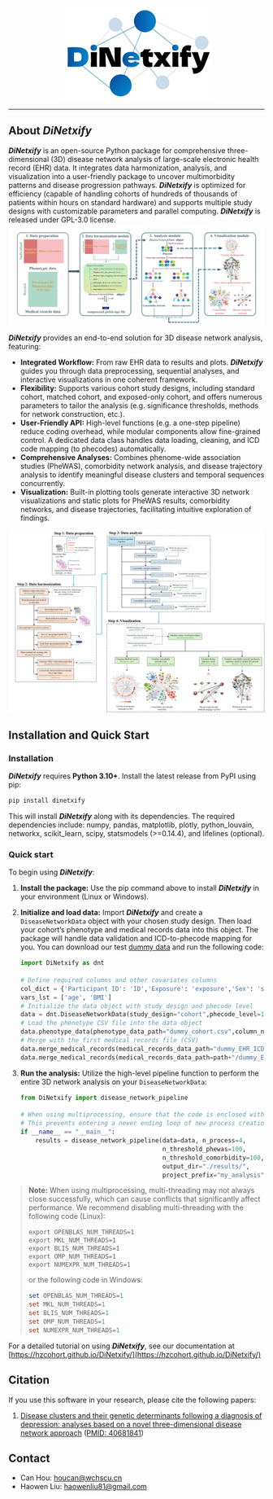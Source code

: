 <div align="center">
  <img src="https://github.com/HZcohort/DiNetxify/blob/main/docs/img/DiNetxify-logo.png" 
       alt="DiNetxify Logo" 
       width="300">
</div>


--------------------------------------------------------------------------------
## About *DiNetxify*

***DiNetxify*** is an open-source Python package for comprehensive three-dimensional (3D) disease network analysis of large-scale electronic health record (EHR) data. It integrates data harmonization, analysis, and visualization into a user-friendly package to uncover multimorbidity patterns and disease progression pathways. ***DiNetxify*** is optimized for efficiency (capable of handling cohorts of hundreds of thousands of patients within hours on standard hardware) and supports multiple study designs with customizable parameters and parallel computing. ***DiNetxify*** is released under GPL-3.0 license. 
![analytical framework](https://github.com/HZcohort/DiNetxify/blob/main/docs/img/framework.png)

***DiNetxify*** provides an end-to-end solution for 3D disease network analysis, featuring:

- **Integrated Workflow:** From raw EHR data to results and plots. ***DiNetxify*** guides you through data preprocessing, sequential analyses, and interactive visualizations in one coherent framework.
- **Flexibility:** Supports various cohort study designs, including standard cohort, matched cohort, and exposed-only cohort, and offers numerous parameters to tailor the analysis (e.g. significance thresholds, methods for network construction, etc.).
- **User-Friendly API:** High-level functions (e.g. a one-step pipeline) reduce coding overhead, while modular components allow fine-grained control. A dedicated data class handles data loading, cleaning, and ICD code mapping (to phecodes) automatically.
- **Comprehensive Analyses:** Combines phenome-wide association studies (PheWAS), comorbidity network analysis, and disease trajectory analysis to identify meaningful disease clusters and temporal sequences concurrently.
- **Visualization:** Built-in plotting tools generate interactive 3D network visualizations and static plots for PheWAS results, comorbidity networks, and disease trajectories, facilitating intuitive exploration of findings.

![architecture](https://github.com/HZcohort/DiNetxify/blob/main/docs/img/architecture.png)


## Installation and Quick Start

### Installation
***DiNetxify*** requires **Python 3.10+**. Install the latest release from PyPI using pip:

```bash
pip install dinetxify
```

This will install ***DiNetxify*** along with its dependencies. The required dependencies include: numpy, pandas, matplotlib, plotly, python_louvain, networkx, scikit_learn, scipy, statsmodels (>=0.14.4), and lifelines (optional).
### Quick start
To begin using ***DiNetxify***:
1. **Install the package:** Use the pip command above to install ***DiNetxify*** in your environment (Linux or Windows).

2. **Initialize and load data:** Import ***DiNetxify*** and create a `DiseaseNetworkData` object with your chosen study design. Then load your cohort’s phenotype and medical records data into this object. The package will handle data validation and ICD-to-phecode mapping for you. You can download our test [dummy data](https://github.com/HZcohort/DiNetxify/tree/main/tests/data) and run the following code:

   ```python
   import DiNetxify as dnt

   # Define required columns and other covariates columns
   col_dict = {'Participant ID': 'ID','Exposure': 'exposure','Sex': 'sex','Index date': 'date_start','End date': 'date_end'}
   vars_lst = ['age', 'BMI']
   # Initialize the data object with study design and phecode level
   data = dnt.DiseaseNetworkData(study_design="cohort",phecode_level=1,date_fmt="%Y-%m-%d")
   # Load the phenotype CSV file into the data object
   data.phenotype_data(phenotype_data_path="dummy_cohort.csv",column_names=col_dict,covariates=vars_lst)
   # Merge with the first medical records file (CSV)
   data.merge_medical_records(medical_records_data_path="dummy_EHR_ICD9.csv",diagnosis_code="ICD-9-WHO",column_names={'Participant ID':'ID','Diagnosis code':'diag_icd9','Date of diagnosis':'dia_date'})
   data.merge_medical_records(medical_records_data_path=path+"/dummy_EHR_ICD10.csv",diagnosis_code="ICD-10-WHO",column_names={'Participant ID':'ID','Diagnosis code':'diag_icd10','Date of diagnosis':'dia_date'})
   ```
   
   
   
3. **Run the analysis:** Utilize the high-level pipeline function to perform the entire 3D network analysis on your `DiseaseNetworkData`:

   ```python
   from DiNetxify import disease_network_pipeline
   
   # When using multiprocessing, ensure that the code is enclosed within the following block.
   # This prevents entering a never ending loop of new process creation.
   if __name__ == "__main__":
       results = disease_network_pipeline(data=data, n_process=4,
                                          n_threshold_phewas=100,
                                          n_threshold_comorbidity=100,
                                          output_dir="./results/",
                                          project_prefix="my_analysis")
   ```

> **Note:** When using multiprocessing, multi-threading may not always close successfully, which can cause conflicts that significantly affect performance. We recommend disabling multi-threading with the following code (Linux):
>
> ```shell
> export OPENBLAS_NUM_THREADS=1
> export MKL_NUM_THREADS=1
> export BLIS_NUM_THREADS=1
> export OMP_NUM_THREADS=1
> export NUMEXPR_NUM_THREADS=1
> ```
>
> or the following code in Windows:
>
> ```powershell
> set OPENBLAS_NUM_THREADS=1
> set MKL_NUM_THREADS=1
> set BLIS_NUM_THREADS=1
> set OMP_NUM_THREADS=1
> set NUMEXPR_NUM_THREADS=1
> ```



For a detailed tutorial on using ***DiNetxify***, see our documentation at [https://hzcohort.github.io/DiNetxify/](https://hzcohort.github.io/DiNetxify/)

## Citation

If you use this software in your research, please cite the following papers:

1. [Disease clusters and their genetic determinants following a diagnosis of depression: analyses based on a novel three-dimensional disease network approach](https://www.nature.com/articles/s41380-025-03120-y) ([PMID: 40681841](https://pubmed.ncbi.nlm.nih.gov/40681841/))



## Contact

- Can Hou: [houcan@wchscu.cn](mailto:houcan@wchscu.cn)
- Haowen Liu: [haowenliu81@gmail.com](mailto:haowenliu81@gmail.com)
